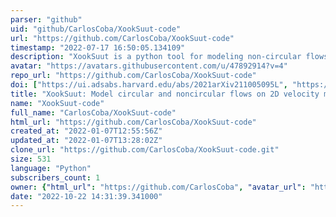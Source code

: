 ```yaml
---
parser: "github"
uid: "github/CarlosCoba/XookSuut-code"
url: "https://github.com/CarlosCoba/XookSuut-code"
timestamp: "2022-07-17 16:50:05.134109"
description: "XookSuut is a python tool for modeling non-circular flows in galaxies with resolved velocity maps."
avatar: "https://avatars.githubusercontent.com/u/47892914?v=4"
repo_url: "https://github.com/CarlosCoba/XookSuut-code"
doi: ["https://ui.adsabs.harvard.edu/abs/2021arXiv211005095L", "https://ui.adsabs.harvard.edu/abs/2021ascl.soft10022L/abstract"]
title: "XookSuut: Model circular and noncircular flows on 2D velocity maps"
name: "XookSuut-code"
full_name: "CarlosCoba/XookSuut-code"
html_url: "https://github.com/CarlosCoba/XookSuut-code"
created_at: "2022-01-07T12:55:56Z"
updated_at: "2022-01-07T13:28:02Z"
clone_url: "https://github.com/CarlosCoba/XookSuut-code.git"
size: 531
language: "Python"
subscribers_count: 1
owner: {"html_url": "https://github.com/CarlosCoba", "avatar_url": "https://avatars.githubusercontent.com/u/47892914?v=4", "login": "CarlosCoba", "type": "User"}
date: "2022-10-22 14:31:39.341000"
---
```

